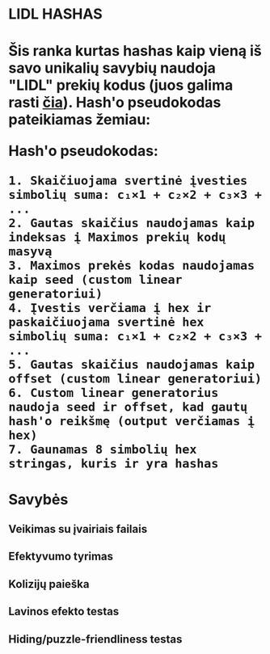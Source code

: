 <h1>LIDL HASHAS<h1>
<p>Šis ranka kurtas hashas kaip vieną iš savo unikalių savybių naudoja "LIDL" prekių kodus (juos galima rasti <a href="https://www.lidl.lt/static/assets/NMP-ispardavimas-parduotuvese-182_185_175-1-673101.pdf">čia</a>). Hash'o pseudokodas pateikiamas žemiau:</p>

<p>Hash'o pseudokodas:</p>

```
1. Skaičiuojama svertinė įvesties simbolių suma: c₁×1 + c₂×2 + c₃×3 + ...
2. Gautas skaičius naudojamas kaip indeksas į Maximos prekių kodų masyvą
3. Maximos prekės kodas naudojamas kaip seed (custom linear generatoriui)
4. Įvestis verčiama į hex ir paskaičiuojama svertinė hex simbolių suma: c₁×1 + c₂×2 + c₃×3 + ...
5. Gautas skaičius naudojamas kaip offset (custom linear generatoriui)
6. Custom linear generatorius naudoja seed ir offset, kad gautų hash'o reikšmę (output verčiamas į hex)
7. Gaunamas 8 simbolių hex stringas, kuris ir yra hashas
```

<h1>Savybės</h1>
<h2>Veikimas su įvairiais failais<h2>
<h2>Efektyvumo tyrimas<h2>
<h2>Kolizijų paieška<h2>
<h2>Lavinos efekto testas<h2>
<h2>Hiding/puzzle-friendliness testas<h2>

